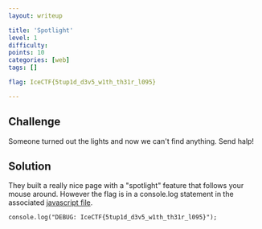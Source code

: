 ```yaml
---
layout: writeup

title: 'Spotlight'
level: 1
difficulty:
points: 10
categories: [web]
tags: []

flag: IceCTF{5tup1d_d3v5_w1th_th31r_l095}

---
```


## Challenge

Someone turned out the lights and now we can't find anything. Send halp!

## Solution

They built a really nice page with a "spotlight" feature that follows
your
mouse around. However the flag is in a console.log statement in the
associated
[javascript file](./writeupfiles/spotlight.js).

    console.log("DEBUG: IceCTF{5tup1d_d3v5_w1th_th31r_l095}");
